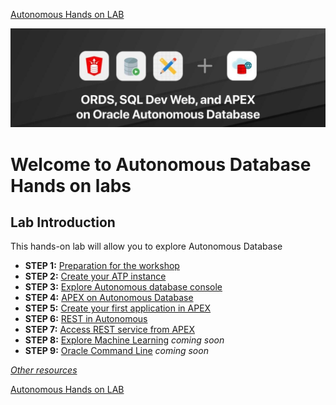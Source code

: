 [Autonomous Hands on LAB](/README.md)

![images](/images/welcome.jpeg)

# Welcome to Autonomous Database Hands on labs #
## Lab Introduction

This hands-on lab will allow you to explore Autonomous Database

- **STEP 1:** [Preparation for the workshop](step1.md)
- **STEP 2:** [Create your ATP instance](step2.md)
- **STEP 3:** [Explore Autonomous database console](step3.md)
- **STEP 4:** [APEX on Autonomous Database](step4.md)
- **STEP 5:** [Create your first application in APEX](step5.md)
- **STEP 6:** [REST in Autonomous](step6.md)
- **STEP 7:** [Access REST service from APEX](step7.md)
- **STEP 8:** [Explore Machine Learning](step8.md) *coming soon*
- **STEP 9:** [Oracle Command Line](README.md) *coming soon*






*[Other resources](https://apex.oracle.com/en/learn/tutorials/)*


[Autonomous Hands on LAB](/README.md)
